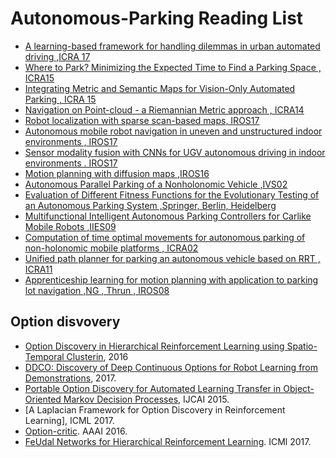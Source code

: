 # Autonomous-Parking Reading List

* [A learning-based framework for handling dilemmas in urban automated driving ,ICRA 17](https://ieeexplore.ieee.org/document/7989172/)
* [Where  to  Park?
Minimizing  the  Expected  Time  to  Find  a  Parking  Space , ICRA15](https://ieeexplore.ieee.org/document/7139482/)
* [Integrating Metric and Semantic Maps for
Vision-Only Automated Parking , ICRA 15](https://ieeexplore.ieee.org/document/7139484/)
* [Navigation on Point-cloud - a Riemannian Metric approach , ICRA14](https://ieeexplore.ieee.org/document/6907453/)
* [Robot localization with sparse scan-based maps, IROS17](https://ieeexplore.ieee.org/document/8202219/)
* [Autonomous mobile robot navigation in uneven and unstructured indoor environments , IROS17](https://ieeexplore.ieee.org/document/8202145/)
* [Sensor modality fusion with CNNs for UGV autonomous driving in indoor environments . IROS17](https://ieeexplore.ieee.org/document/8205958/)
* [Motion planning with diffusion maps ,IROS16](https://ieeexplore.ieee.org/document/7759232/)
* [Autonomous Parallel Parking of a Nonholonomic Vehicle ,IVS02](https://ieeexplore.ieee.org/abstract/document/566343/)
* [Evaluation of Different Fitness Functions for the Evolutionary Testing of an Autonomous Parking System ,Springer, Berlin, Heidelberg](https://link.springer.com/chapter/10.1007%2F978-3-540-24855-2_160)
* [Multifunctional Intelligent Autonomous Parking Controllers for Carlike Mobile Robots ,IIES09](https://ieeexplore.ieee.org/abstract/document/5280204/)
* [Computation of time optimal movements for autonomous parking of non-holonomic mobile platforms , ICRA02](https://ieeexplore.ieee.org/abstract/document/933030/)
* [Unified path planner for parking an autonomous vehicle based on RRT , ICRA11](https://ieeexplore.ieee.org/abstract/document/5980105/)
* [Apprenticeship learning for motion planning with application to parking lot navigation ,NG , Thrun , IROS08](https://ieeexplore.ieee.org/document/4651222/)

## Option disvovery

* [Option Discovery in Hierarchical Reinforcement Learning using Spatio-Temporal Clusterin](https://arxiv.org/abs/1605.05359), 2016
* [DDCO: Discovery of Deep Continuous Options for Robot Learning from Demonstrations](https://arxiv.org/abs/1710.05421), 2017. 
* [Portable Option Discovery for Automated Learning Transfer in Object-Oriented Markov Decision Processes](https://www.ijcai.org/Proceedings/15/Papers/542.pdf), IJCAI 2015.
* [A Laplacian Framework for Option Discovery in Reinforcement Learning], ICML 2017. 
* [Option-critic](https://arxiv.org/pdf/1609.05140.pdf). AAAI 2016. 
* [FeUdal Networks for Hierarchical Reinforcement Learning](https://arxiv.org/abs/1703.01161). ICMl 2017. 
